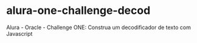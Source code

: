 # alura-one-challenge-decod
Alura - Oracle - Challenge ONE: Construa um decodificador de texto com Javascript

